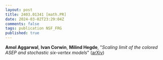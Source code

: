 ```yaml
---
layout: post
title: 2403.01341 [math.PR]
date: 2024-03-02T23:29:04Z
comments: false
tags: publication NSF_FRG
published: true
---
```


<b>Amol Aggarwal</b>, <b>Ivan Corwin</b>, <b>Milind Hegde</b>, "<i>Scaling limit of the colored ASEP and stochastic six-vertex models</i>" ([arXiv](http://arxiv.org/abs/2403.01341v1))
